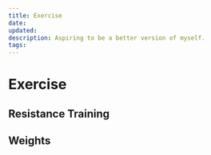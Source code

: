 ```yaml
---
title: Exercise
date: 
updated: 
description: Aspiring to be a better version of myself.
tags: 
---
```

# Exercise

## Resistance Training


## Weights

